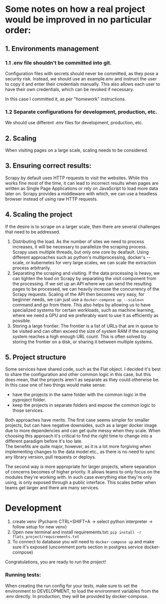 # Some notes on how a real project would be improved in no particular order:

## 1. Environments management
### 1.1 .env file shouldn't be committed into git.
Configuration files with secrets should never be committed, as they pose a security risk.
Instead, we should use an example.env and instruct the user to copy it and enter their credentials manually. 
This also allows each user to have their own credentials, which can be revoked if necessary.

In this case I committed it, as per "homework" instructions. 

### 1.2 Separate configurations for development, production, etc.
We should use different .env files for development, production, etc. 

## 2. Scaling
When visiting pages on a large scale, scaling needs to be considered.

## 3. Ensuring correct results:
Scrapy by default uses HTTP requests to visit the websites. 
While this works fine most of the time, it can lead to incorrect results 
when pages are written as Single Page Applications or rely on JavaScript to load more data later on. 
Scrapy provides a middleware with which, we can use a headless browser instead of using raw HTTP requests. 

## 4. Scaling the project
If the desire is to scrape on a larger scale, then there are several challenges that need to be addressed. 
1. Distributing the load. As the number of sites we need to process increases, it will be necessary to parallelize the scraping process. 
Scrapy uses multiple threads, but only one core by deafault. Using different approaches such as python's multiprocessing, docker's --scale, or kubernetes for very large scales, we can scale the extraction process arbitrarily. 
2. Separating the scraping and visiting. If the data processing is heavy, we can lighten the load on Scrapy by separating the visit component from the processing. 
If we set up an API where we can send the resulting pages to be processed, we can heavily increase the concurrency of the Scrapy requests. 
Scaling of the API then becomes very easy, for beginner needs, we can just use a `docker-compose up --scale=n` command and go from there. 
This also helps by allowing us to have specialized systems for certain workloads, such as machine learning, where we need a GPU and we preferably want to use it as efficiently as possible.
3. Storing a large frontier. The frontier is a list of URLs that are in queue to be visited and can often exceed the size of system RAM if the scraping system reaches a high enough URL count. 
This is often solved by storing the frontier on a disk, or sharing it between multiple systems.

## 5. Project structure
Some services have shared code, such as the Flat object. I decided it's best to share the configuration and other common logic in this case, but this does mean, that the projects aren't as separate as they could otherwise be. 
In this case one of two things would make sense:
- have the projects in the same folder with the common logic in the pyproject folder. 
- keep the projects in separate folders and expose the common logic to those services.

Both approaches have merits. The first case seems simpler for smaller projects, but can have negative downsides, 
such as a larger docker image due to more dependencies and can get quite messy when they scale. 
When choosing this approach it's critical to find the right time to change into a different paradigm before it's too late.  
The benefits are quite major, however, as it is a lot more forgiving when implementing changes to the data model etc., as there is no need to sync any library version, pull requests or deploys.

The second way is more appropriate for larger projects, where separation of concerns becomes of higher priority. 
It allows teams to only focus on the modules they're working with. 
In such case everything else they're only using, is only exposed through a public interface. 
This scales better when teams get larger and there are many services.

# Development
1. create venv (Pycharm CTRL+SHIFT+A -> select python interpreter -> follow setup for new venv)
2. Open new terminal and install requirements.txt:
`pip install -r flats_project/requirements.txt`
3. To connect to database you will need to `docker-compose up` and make sure it's exposed (uncomment ports section in postgres service docker-compose)

Congratulations, you are ready to run the project!

### Running tests:
When creating the run config for your tests, make sure to set the environment to DEVELOPMENT, to load the environment variables from the .env directly.
In production, they will be provided by docker-compose. 